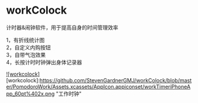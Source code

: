 # workColock
计时器&amp;闹钟软件，用于提高自身的时间管理效率

1，有折线统计图<br>
2，自定义内购按钮 <br>
3，自带气泡效果<br>
4，长按计时时钟弹出身体记录器<br>


[![workcolock]](https://itunes.apple.com/us/app/itunes-u/id1378004614?action=write-review&mt=8)  
[workcolock]:https://github.com/StevenGardnerGMJ/workColock/blob/master/PomodoroWork/Assets.xcassets/AppIcon.appiconset/workTimeriPhoneApp_60pt%402x.png "工作时钟"
